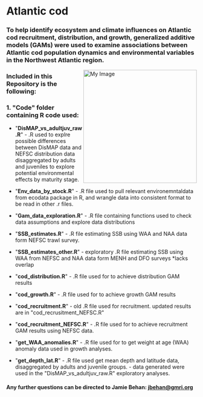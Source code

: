 # Atlantic cod

### To help identify ecosystem and climate influences on Atlantic cod recruitment, distribution, and growth, generalized additive models (GAMs) were used to examine associations between Atlantic cod population dynamics and environmental variables in the Northwest Atlantic region.
 
  <img align="right" src="https://user-images.githubusercontent.com/62613926/204602550-da4c662f-d587-4f3a-8e4a-d957d92a8f72.png" width="300" alt="My Image">

### **Included in this Repository is the following:**

###   **1. "Code" folder containing R code used:**
  
- "**DisMAP_vs_adultjuv_raw.R**" - .R used to explre possible differences between DisMAP data and NEFSC distribution data disaggregated by adults and juveniles to explore potential environmental effects by maturity stage.
        
- "**Env_data_by_stock.R**" - .R file used to pull relevant environemntaldata from ecodata package in R, and wrangle data into consistent format to be read in other .r files.

- "**Gam_data_exploration.R**" - .R file containing functions used to check data assumptions and explore data distributions

- "**SSB_estimates.R**" - .R file estimating SSB using WAA and NAA data form NEFSC trawl survey.

- "**SSB_estimates_other.R**" - exploratory .R file estimating SSB using WAA from NEFSC and NAA data form MENH and DFO surveys *lacks overlap

- "**cod_distribution.R**" - .R file used for to achieve distribution GAM results

- "**cod_growth.R**" - .R file used for to achieve growth GAM results

- "**cod_recruitment.R**" - old .R file used for recruitment. updated results are in "cod_recrusitment_NEFSC.R"

- "**cod_recruitment_NEFSC.R**" - .R file used for to achieve recruitment GAM results using NEFSC data.

- "**get_WAA_anomalies.R**" - .R file used for to get weight at age (WAA) anomaly data used in growth analyses.

- "**get_depth_lat.R**" - .R file used get mean depth and latitude data, disaggregated by adults and juvenile groups.
      - data generated were used in the "DisMAP_vs_adultjuv_raw.R" exploratory analyses.

#### Any further questions can be directed to Jamie Behan: jbehan@gmri.org
